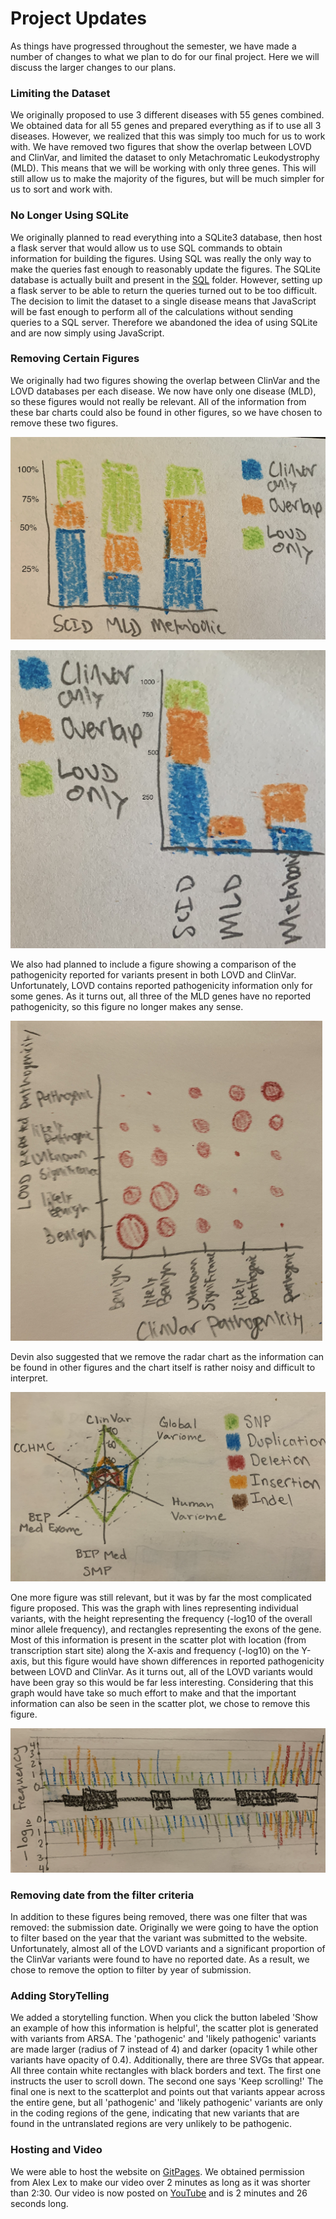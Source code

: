 # Project Updates

As things have progressed throughout the semester, we have made a number of changes
to what we plan to do for our final project. Here we will discuss the larger changes
to our plans.

### Limiting the Dataset
We originally proposed to use 3 different diseases with 55 genes combined. We
obtained data for all 55 genes and prepared everything as if to use all 3 diseases.
However, we realized that this was simply too much for us to work with. We have
removed two figures that show the overlap between LOVD and ClinVar, and limited
the dataset to only Metachromatic Leukodystrophy (MLD). This means that we will
be working with only three genes. This will still allow us to make the majority
of the figures, but will be much simpler for us to sort and work with.

### No Longer Using SQLite
We originally planned to read everything into a SQLite3 database, then host a flask
server that would allow us to use SQL commands to obtain information for building the
figures. Using SQL was really the only way to make the queries fast enough to
reasonably update the figures. The SQLite database is actually built and present in
the [SQL](../SQL) folder. However, setting up a flask server to be able to return the
queries turned out to be too difficult. The decision to limit the dataset to a single
disease means that JavaScript will be fast enough to perform all of the calculations
without sending queries to a SQL server. Therefore we abandoned the idea of using
SQLite and are now simply using JavaScript.

### Removing Certain Figures
We originally had two figures showing the overlap between ClinVar and the LOVD
databases per each disease. We now have only one disease (MLD), so these figures
would not really be relevant. All of the information from these bar charts could
also be found in other figures, so we have chosen to remove these two figures.

![image1.png](../../images/image1.png)

![image2.png](../../images/image2.png)

We also had planned to include a figure showing a comparison of the pathogenicity
reported for variants present in both LOVD and ClinVar. Unfortunately, LOVD contains
reported pathogenicity information only for some genes. As it turns out, all three
of the MLD genes have no reported pathogenicity, so this figure no longer makes any
sense.

![image13.png](../../images/image13.png)

Devin also suggested that we remove the radar chart as the information can be found
in other figures and the chart itself is rather noisy and difficult to interpret.

![image11.png](../../images/image11.png)

One more figure was still relevant, but it was by far the most complicated figure
proposed. This was the graph with lines representing individual variants, with the
height representing the frequency (-log10 of the overall minor allele frequency),
and rectangles representing the exons of the gene. Most of this information is present
in the scatter plot with location (from transcription start site) along the X-axis
and frequency (-log10) on the Y-axis, but this figure would have shown differences
in reported pathogenicity between LOVD and ClinVar. As it turns out, all of the LOVD
variants would have been gray so this would be far less interesting. Considering that
this graph would have take so much effort to make and that the important information
can also be seen in the scatter plot, we chose to remove this figure.

![image9.png](../../images/image9.png)

### Removing date from the filter criteria

In addition to these figures being removed, there was one filter that was removed:
the submission date. Originally we were going to have the option to filter based on
the year that the variant was submitted to the website. Unfortunately, almost all
of the LOVD variants and a significant proportion of the ClinVar variants were found
to have no reported date. As a result, we chose to remove the option to filter by
year of submission.

### Adding StoryTelling

We added a storytelling function. When you click the button labeled 'Show an
example of how this information is helpful', the scatter plot is generated with
variants from ARSA. The 'pathogenic' and 'likely pathogenic' variants are made
larger (radius of 7 instead of 4) and darker (opacity 1 while other variants have
opacity of 0.4). Additionally, there are three SVGs that appear. All three contain
white rectangles with black borders and text. The first one instructs the user to
scroll down. The second one says 'Keep scrolling!' The final one is next to the
scatterplot and points out that variants appear across the entire gene, but
all 'pathogenic' and 'likely pathogenic' variants are only in the coding regions
of the gene, indicating that new variants that are found in the untranslated
regions are very unlikely to be pathogenic.

### Hosting and Video

We were able to host the website on [GitPages](https://davidwsant.github.io/dataviscourse-clinvar_lovd_overlap/).
We obtained permission from Alex Lex to make our video over 2 minutes as long as
it was shorter than 2:30. Our video is now posted on [YouTube](https://www.youtube.com/watch?v=ChWy0Gjzrso&feature=youtu.be) and is 2 minutes and 26 seconds long.
